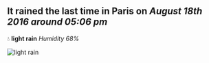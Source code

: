 ## It rained the last time in Paris on *August 18th 2016 around 05:06 pm*
💧  **light rain** *Humidity 68%*

![light rain](http://openweathermap.org/img/w/10d.png)
